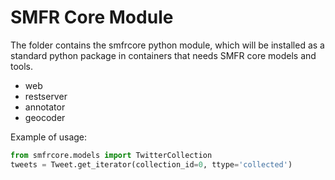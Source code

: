 # SMFR Core Module

The folder contains the smfrcore python module, which will be installed
as a standard python package in containers that needs SMFR core models and tools.

- web
- restserver
- annotator
- geocoder

Example of usage:

```python
from smfrcore.models import TwitterCollection
tweets = Tweet.get_iterator(collection_id=0, ttype='collected')
```